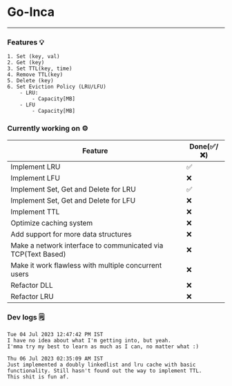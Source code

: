 # Go-Inca

---

### Features 💡

```
1. Set (key, val)
2. Get (key)
3. Set TTL(key, time)
4. Remove TTL(key)
5. Delete (key)
6. Set Eviction Policy (LRU/LFU)
    - LRU:
        - Capacity[MB]
    - LFU
        - Capacity[MB]
```

### Currently working on ⚙️

| Feature                                                      | Done(✅/❌) |
| ------------------------------------------------------------ | ----------- |
| Implement LRU                                                | ✅          |
| Implement LFU                                                | ❌          |
| Implement Set, Get and Delete for LRU                        | ✅          |
| Implement Set, Get and Delete for LFU                        | ❌          |
| Implement TTL                                                | ❌          |
| Optimize caching system                                      | ❌          |
| Add support for more data structures                         | ❌          |
| Make a network interface to communicated via TCP(Text Based) | ❌          |
| Make it work flawless with multiple concurrent users         | ❌          |
| Refactor DLL                                                 | ❌          |
| Refactor LRU                                                 | ❌          |

### Dev logs 🗒️

```
Tue 04 Jul 2023 12:47:42 PM IST
I have no idea about what I'm getting into, but yeah.
I'mma try my best to learn as much as I can, no matter what :)
```

```
Thu 06 Jul 2023 02:35:09 AM IST
Just implemented a doubly linkedlist and lru cache with basic functionality. Still hasn't found out the way to implement TTL.
This shit is fun af.
```
